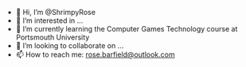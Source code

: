 - 👋 Hi, I’m @ShrimpyRose
- 👀 I’m interested in ...
- 🌱 I’m currently learning the Computer Games Technology course at Portsmouth University
- 💞️ I’m looking to collaborate on ...
- 📫 How to reach me:
    rose.barfield@outlook.com

<!---
ShrimpyRose/ShrimpyRose is a ✨ special ✨ repository because its `README.md` (this file) appears on your GitHub profile.
You can click the Preview link to take a look at your changes.
--->
